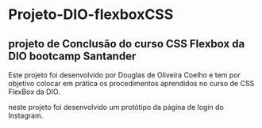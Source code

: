 # Projeto-DIO-flexboxCSS
## projeto de Conclusão do curso CSS Flexbox da DIO bootcamp Santander

Este projeto foi desenvolvido por Douglas de Oliveira Coelho e tem por objetivo colocar em prática os procedimentos aprendidos no curso de CSS FlexBox da DIO.

neste projeto foi desenvolvido um protótipo da página de login do Instagram.
